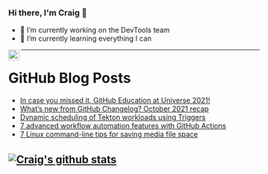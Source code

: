 ### Hi there, I'm Craig 👋

<!--
**CraigTeelFugro/CraigTeelFugro** is a ✨ _special_ ✨ repository because its `README.md` (this file) appears on your GitHub profile.

Here are some ideas to get you started:
-->

- 🔭 I’m currently working on the DevTools team
- 🌱 I’m currently learning everything I can

[<img align="left" alt="Craig Teel | LinkedIn" width="22px" src="https://cdn.jsdelivr.net/npm/simple-icons@v3/icons/linkedin.svg" />][linkedin]

---

# GitHub Blog Posts

<!-- BLOG-POST-LIST:START -->
- [In case you missed it, GitHub Education at Universe 2021!](https://github.blog/2021-11-19-in-case-you-missed-it-github-education-at-universe-2021/)
- [What’s new from GitHub Changelog? October 2021 recap](https://github.blog/2021-11-19-whats-new-from-github-changelog-october-2021-recap/)
- [Dynamic scheduling of Tekton workloads using Triggers](https://opensource.com/article/21/11/kubernetes-dynamic-scheduling-tekton)
- [7 advanced workflow automation features with GitHub Actions](https://github.blog/2021-11-18-7-advanced-workflow-automation-features-with-github-actions/)
- [7 Linux command-line tips for saving media file space](https://opensource.com/article/21/11/linux-commands-convert-files)
<!-- BLOG-POST-LIST:END -->

## [![Craig's github stats](https://github-readme-stats.vercel.app/api?username=craigteelfugro)](https://github.com/anuraghazra/github-readme-stats)


[linkedin]: https://linkedin.com/in/craig-teel-b8786771
